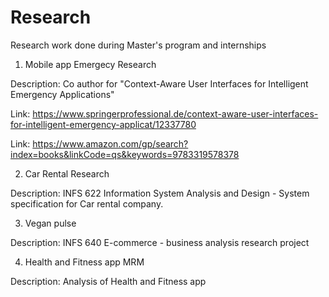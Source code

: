 # Research
Research work done during Master's program and internships


1. Mobile app Emergecy Research

Description: Co author for "Context-Aware User Interfaces for Intelligent Emergency Applications" 

Link: https://www.springerprofessional.de/context-aware-user-interfaces-for-intelligent-emergency-applicat/12337780

Link: https://www.amazon.com/gp/search?index=books&linkCode=qs&keywords=9783319578378


2. Car Rental Research 

Description: INFS 622 Information System Analysis and Design - System specification for Car rental company.

3. Vegan pulse 

Description: INFS 640 E-commerce - business analysis research project 

4. Health and Fitness app MRM

Description: Analysis of Health and Fitness app
